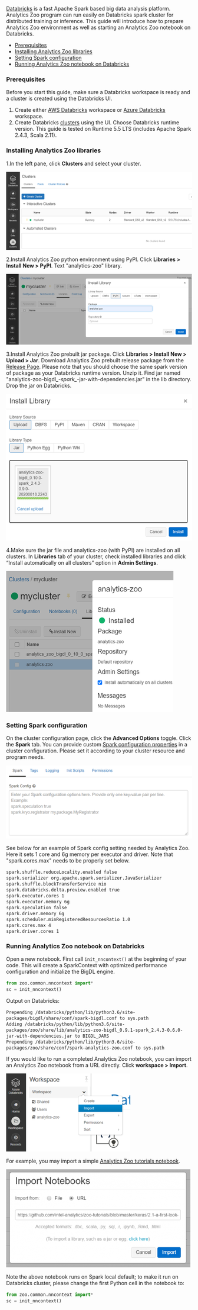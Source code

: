 [Databricks](https://databricks.com/) is a fast Apache Spark based big data analysis platform. Analytics Zoo program can run easily on Databricks spark cluster for distributed training or inference. This guide will introduce how to prepare Analytics Zoo environment as well as starting an Analytics Zoo notebook on Databricks.

- [Prerequisites](#prerequisites)
- [Installing Analytics Zoo libraries](#installing-analytics-zoo-libraries)
- [Setting Spark configuration](#setting-spark-configuration)
- [Running Analytics Zoo notebook on Databricks](#running-analytics-zoo-notebook-on-databricks)

### **Prerequisites**

Before you start this guide, make sure a Databricks workspace is ready and a cluster is created using the Databricks UI.

1. Create either [AWS Databricks](https://docs.databricks.com/getting-started/try-databricks.html)  workspace or [Azure Databricks](https://docs.microsoft.com/en-us/azure/azure-databricks/) workspace.
2. Create Databricks [clusters](https://docs.databricks.com/clusters/create.html) using the UI. Choose Databricks runtime version. This guide is tested on Runtime 5.5 LTS (includes Apache Spark 2.4.3, Scala 2.11).

### **Installing Analytics Zoo libraries**  

1.In the left pane, click **Clusters** and select your cluster. 

![Pic1](../Image/PlatformGuide/clusters.png) 

2.Install Analytics Zoo python environment using PyPI. Click **Libraries > Install New > PyPI**. Text "analytics-zoo" library.

![Pic2](../Image/PlatformGuide/pip.PNG) 

3.Install Analytics Zoo prebuilt jar package. Click **Libraries > Install New > Upload > Jar**. Download Analytics Zoo prebuilt release package from the [Release Page](../release-docs.md). Please note that you should choose the same spark version of package as your Databricks runtime version. Unzip it. Find jar named "analytics-zoo-bigdl_*-spark_*-jar-with-dependencies.jar" in the lib directory. Drop the jar on Databricks.

![Pic3](../Image/PlatformGuide/rsz_install-jar.png) 

4.Make sure the jar file and analytics-zoo (with PyPI) are installed on all clusters. In **Libraries** tab of your cluster, check installed libraries and click “Install automatically on all clusters” option in **Admin Settings**.

![Pic4](../Image/PlatformGuide/rsz_installall.png)

### **Setting Spark configuration**

On the cluster configuration page, click the **Advanced Options** toggle. Click the **Spark** tab. You can provide custom [Spark configuration properties](https://spark.apache.org/docs/latest/configuration.html) in a cluster configuration. Please set it according to your cluster resource and program needs.  

![Pic5](../Image/PlatformGuide/rsz_sparkconfig.png)

See below for an example of Spark config setting needed by Analytics Zoo. Here it sets 1 core and 6g memory per executor and driver. Note that "spark.cores.max" needs to be properly set below.

```
spark.shuffle.reduceLocality.enabled false
spark.serializer org.apache.spark.serializer.JavaSerializer
spark.shuffle.blockTransferService nio
spark.databricks.delta.preview.enabled true
spark.executor.cores 1
spark.executor.memory 6g
spark.speculation false
spark.driver.memory 6g
spark.scheduler.minRegisteredResourcesRatio 1.0
spark.cores.max 4
spark.driver.cores 1
```

### **Running Analytics Zoo notebook on Databricks**

Open a new notebook. First call `init_nncontext()` at the beginning of your code. This will create a SparkContext with optimized performance configuration and initialize the BigDL engine. 

```python
from zoo.common.nncontext import*
sc = init_nncontext()
```

Output on Databricks:

```
Prepending /databricks/python/lib/python3.6/site-packages/bigdl/share/conf/spark-bigdl.conf to sys.path
Adding /databricks/python/lib/python3.6/site-packages/zoo/share/lib/analytics-zoo-bigdl_0.9.1-spark_2.4.3-0.6.0-jar-with-dependencies.jar to BIGDL_JARS
Prepending /databricks/python/lib/python3.6/site-packages/zoo/share/conf/spark-analytics-zoo.conf to sys.path
```

If you would like to run a completed Analytics Zoo notebook, you can import an Analytics Zoo notebook from a URL directly. Click **workspace > Import**.

![Pic6](../Image/PlatformGuide/importnotebook.PNG)

For example, you may import a simple [Analytics Zoo tutorials notebook](https://github.com/intel-analytics/zoo-tutorials/blob/master/keras/2.1-a-first-look-at-a-neural-network.ipynb).

![Pic7](../Image/PlatformGuide/import-zoo-notebook.PNG)

Note the above notebook runs on Spark local default; to make it run on Databricks cluster, please change the first Python cell in the notebook to:

```python
from zoo.common.nncontext import*
sc = init_nncontext()
```

